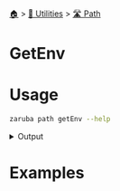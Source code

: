 <!--startTocHeader-->
[🏠](../../README.md) > [🔧 Utilities](../README.md) > [🛣️ Path](README.md)
# GetEnv
<!--endTocHeader-->

# Usage


```bash
zaruba path getEnv --help
```
 
<details>
<summary>Output</summary>
 
```````
Return JSON string map containing environment variables defined on location

Usage:
  zaruba path getEnv <location> [flags]

Flags:
  -h, --help   help for getEnv
```````
</details>


# Examples



<!--startTocSubtopic-->
<!--endTocSubtopic-->